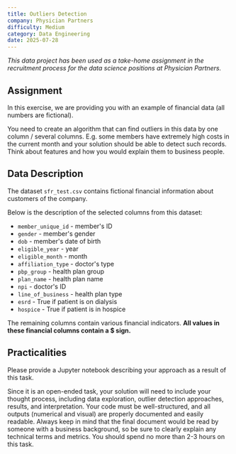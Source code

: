 ```yaml
---
title: Outliers Detection
company: Physician Partners
difficulty: Medium
category: Data Engineering
date: 2025-07-28
---
```

_This data project has been used as a take-home assignment in the recruitment process for the data science positions at Physician Partners._

## Assignment

In this exercise, we are providing you with an example of financial data (all numbers are fictional).

You need to create an algorithm that can find outliers in this data by one column / several columns. E.g. some members have extremely high costs in the current month and your solution should be able to detect such records. Think about features and how you would explain them to business people.

## Data Description

The dataset `sfr_test.csv` contains fictional financial information about customers of the company.

Below is the description of the selected columns from this dataset:

- `member_unique_id` - member's ID
- `gender` - member's gender
- `dob` - member's date of birth
- `eligible_year` - year
- `eligible_month` - month
- `affiliation_type` - doctor's type
- `pbp_group` - health plan group
- `plan_name` - health plan name
- `npi` - doctor's ID
- `line_of_business` - health plan type
- `esrd` - True if patient is on dialysis
- `hospice` - True if patient is in hospice

The remaining columns contain various financial indicators. **All values in these financial columns contain a $ sign.**

## Practicalities

Please provide a Jupyter notebook describing your approach as a result of this task.

Since it is an open-ended task, your solution will need to include your thought process, including data exploration, outlier detection approaches, results, and interpretation. Your code must be well-structured, and all outputs (numerical and visual) are properly documented and easily readable. Always keep in mind that the final document would be read by someone with a business background, so be sure to clearly explain any technical terms and metrics. You should spend no more than 2-3 hours on this task.